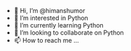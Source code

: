 - 👋 Hi, I’m @himanshumor
- 👀 I’m interested in Python
- 🌱 I’m currently learning Python
- 💞️ I’m looking to collaborate on Python
- 📫 How to reach me ...

<!---
himanshumor/himanshumor is a ✨ special ✨ repository because its `README.md` (this file) appears on your GitHub profile.
You can click the Preview link to take a look at your changes.
--->
